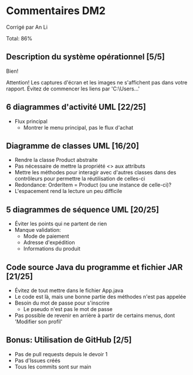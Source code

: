 # Commentaires DM2

Corrigé par An Li

Total: 86%

## Description du système opérationnel [5/5]

Bien!

Attention! Les captures d'écran et les images ne s'affichent pas dans votre rapport. Évitez de commencer les liens par 'C:\Users\...'

## 6 diagrammes d'activité UML [22/25]

- Flux principal
  - Montrer le menu principal, pas le flux d'achat

## Diagramme de classes UML [16/20]

- Rendre la classe Product abstraite
- Pas nécessaire de mettre la propriété <<Property>> aux attributs
- Mettre les méthodes pour interagir avec d'autres classes dans des contrôleurs pour permettre la réutilisation de celles-ci
- Redondance: OrderItem = Product (ou une instance de celle-ci)?
- L'espacement rend la lecture un peu difficile

## 5 diagrammes de séquence UML [20/25]

- Éviter les points qui ne partent de rien
- Manque validation:
  - Mode de paiement
  - Adresse d'expédition
  - Informations du produit

## Code source Java du programme et fichier JAR [21/25]

- Évitez de tout mettre dans le fichier App.java
- Le code est là, mais une bonne partie des méthodes n'est pas appelée
- Besoin du mot de passe pour s'inscrire
  - Le pseudo n'est pas le mot de passe
- Pas possible de revenir en arrière à partir de certains menus, dont 'Modifier son profil'

## Bonus: Utilisation de GitHub [2/5]

- Pas de pull requests depuis le devoir 1
- Pas d'Issues créés
- Tous les commits sont sur main
